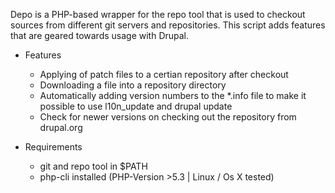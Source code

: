 
Depo is a PHP-based wrapper for the repo tool that is used to checkout sources from different git servers and repositories.
This script adds features that are geared towards usage with Drupal. 

* Features
  * Applying of patch files to a certian repository after checkout
  * Downloading a file into a repository directory 
  * Automatically adding version numbers to the *.info file to make it possible to use l10n_update and drupal update
  * Check for newer versions on checking out the repository from drupal.org 

* Requirements
  * git and repo tool in $PATH
  * php-cli installed (PHP-Version >5.3 | Linux / Os X tested)
